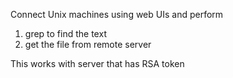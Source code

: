 Connect Unix machines using web UIs and perform

1. grep to find the text
2. get the file from remote server

This works with server that has RSA token

